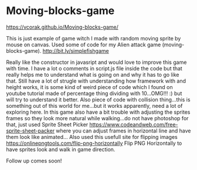 # Moving-blocks-game
https://vcorak.github.io/Moving-blocks-game/



This is just example of game witch I made with random moving sprite by mouse on canvas. Used some of code for my Alien attack game (moving-blocks-game). 
http://bit.ly/simplefishgame

Really like the constructor in javasript and would love to improve this game with time. I have a lot o comments in script.js file inside the code but that really helps me to understand what is going on and why it has to go like that. Still have a lot of strugle with understanding how framework with and height works, it is some kind of weird piece of code which I found on youtube tutorial made of percentage thing dividing with 10...OMG!!! :) but will try to understand it better. Also piece of code with collision thing...this is something out of this world for me...but it works apparently, need a lot of exploring here. 
In this game also have a bit trouble with adjusting the sprites frames so they look more natural while walking...do not have photoshop for that, just used Sprite Sheet Picker https://www.codeandweb.com/free-sprite-sheet-packer where you can adjust frames in horizontal line and have them look like animated... Also used this usefull site for flipping images https://onlinepngtools.com/flip-png-horizontally Flip PNG Horizontally to have sprites look and walk in game direction. 

Follow up comes soon!
